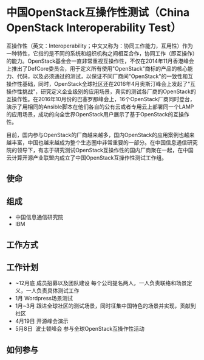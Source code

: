 # 中国OpenStack互操作性测试（China OpenStack Interoperability Test）

互操作性（英文：Interoperability；中文又称为：协同工作能力，互用性）作为一种特性，它指的是不同的系统和组织机构之间相互合作，协同工作（即互操作）的能力。OpenStack基金会一直非常重视互操作性，不仅在2014年11月香港峰会上推出了DefCore委员会，用于定义所有使用"OpenStack"商标的产品的核心能力、代码，以及必须通过的测试，以保证不同厂商间"OpenStack"的一致性和互操作性基础，同时，OpenStack全球社区还在2016年4月奥斯汀峰会上发起了"互操作性挑战"，研究定义企业级别的应用场景，真实的测试各厂商的OpenStack的互操作性。在2016年10月份的巴塞罗那峰会上，16个OpenStack厂商同时登台，演示了用相同的Ansible脚本在他们各自的公有云或者专用云上部署同一个LAMP的应用场景，成功的向全世界OpenStack用户展示了基于OpenStack的互操作性。

目前，国内参与OpenStack的厂商越来越多，国内OpenStack的应用案例也越来越丰富，中国也越来越成为整个生态圈中非常重要的一部分。在中国信息通信研究院的领导下，有志于研究测试OpenStack互操作性的国内厂商聚在一起，在中国云计算开源产业联盟内成立了中国OpenStack互操作性测试工作组。

## 使命

## 组成
- 中国信息通信研究院
- IBM

## 工作方式

## 工作计划
- ~12月底 成员招募以及团队建设 每个公司提名两人，一人负责联络和场景定义，一人负责具体测试工作
- 1月 Wordpress场景测试
- 1月~3月 跟进全球社区的测试场景，同时征集中国特色的场景并实现，贡献到社区
- 4月19日 开源峰会演示
- 5月8日  波士顿峰会 参与全球OpenStack互操作性活动

## 如何参与
